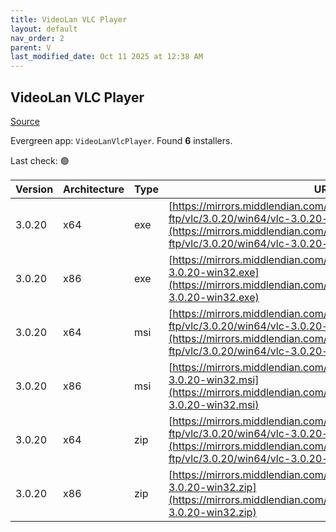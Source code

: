 ```yaml
---
title: VideoLan VLC Player 
layout: default
nav_order: 2
parent: V
last_modified_date: Oct 11 2025 at 12:38 AM
---
```


## VideoLan VLC Player 

[Source](https://www.videolan.org/vlc/)

Evergreen app: `VideoLanVlcPlayer`. Found **6** installers.

Last check: 🟢

| Version | Architecture | Type | URI                                                                                                                                                                      |
| ------- | ------------ | ---- | ------------------------------------------------------------------------------------------------------------------------------------------------------------------------ |
| 3.0.20  | x64          | exe  | [https://mirrors.middlendian.com/videolan-ftp/vlc/3.0.20/win64/vlc-3.0.20-win64.exe](https://mirrors.middlendian.com/videolan-ftp/vlc/3.0.20/win64/vlc-3.0.20-win64.exe) |
| 3.0.20  | x86          | exe  | [https://mirrors.middlendian.com/videolan/vlc/3.0.20/win32/vlc-3.0.20-win32.exe](https://mirrors.middlendian.com/videolan/vlc/3.0.20/win32/vlc-3.0.20-win32.exe)         |
| 3.0.20  | x64          | msi  | [https://mirrors.middlendian.com/videolan-ftp/vlc/3.0.20/win64/vlc-3.0.20-win64.msi](https://mirrors.middlendian.com/videolan-ftp/vlc/3.0.20/win64/vlc-3.0.20-win64.msi) |
| 3.0.20  | x86          | msi  | [https://mirrors.middlendian.com/videolan/vlc/3.0.20/win32/vlc-3.0.20-win32.msi](https://mirrors.middlendian.com/videolan/vlc/3.0.20/win32/vlc-3.0.20-win32.msi)         |
| 3.0.20  | x64          | zip  | [https://mirrors.middlendian.com/videolan-ftp/vlc/3.0.20/win64/vlc-3.0.20-win64.zip](https://mirrors.middlendian.com/videolan-ftp/vlc/3.0.20/win64/vlc-3.0.20-win64.zip) |
| 3.0.20  | x86          | zip  | [https://mirrors.middlendian.com/videolan/vlc/3.0.20/win32/vlc-3.0.20-win32.zip](https://mirrors.middlendian.com/videolan/vlc/3.0.20/win32/vlc-3.0.20-win32.zip)         |
